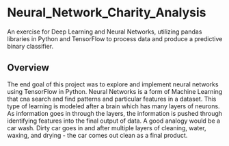 # Neural_Network_Charity_Analysis

An exercise for Deep Learning and Neural Networks, utilizing pandas libraries in Python and TensorFlow to process data and produce a predictive binary classifier.

## Overview
  The end goal of this project was to explore and implement neural networks using TensorFlow in Python. Neural Networks is a form of Machine Learning that cna search and find patterns and particular features in a dataset. This type of learning is modeled after a brain which has many layers of neurons. As information goes in through the layers, the information is pushed through identifying features into the final output of data. A good analogy would be a car wash. Dirty car goes in and after multiple layers of cleaning, water, waxing, and drying - the car comes out clean as a final product. 
 
  
